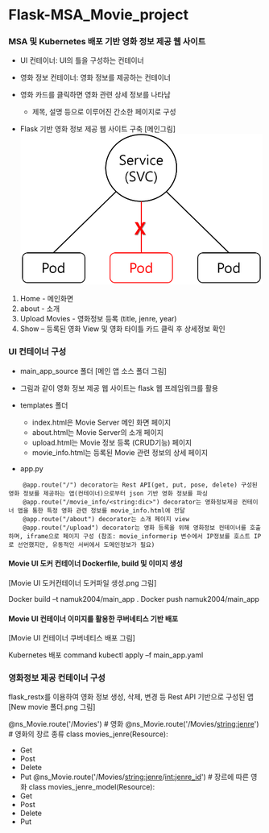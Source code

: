 # Flask-MSA_Movie_project

### MSA 및 Kubernetes 배포 기반 영화 정보 제공 웹 사이트 

-	UI 컨테이너: UI의 틀을 구성하는 컨테이너
-	영화 정보 컨테이너: 영화 정보를 제공하는 컨테이너
-	영화 카드를 클릭하면 영화 관련 상세 정보를 나타남
    - 제목, 설명 등으로 이루어진 간소한 페이지로 구성

- Flask 기반 영화 정보 제공 웹 사이트 구축
[메인그림]
<img src="https://github.com/Virusuki/Kubernetes/blob/main/k8s-develop/Pod-Container%20Design/files/img/Pod_service_action.PNG" width="550px" height="300px" title="px(픽셀) 크기 설정" alt="Pod service action"></img><br/>

1.	Home - 메인화면 
2.	about - 소개
3.	Upload Movies - 영화정보 등록 (title, jenre, year)
4.	Show – 등록된 영화 View 및 영화 타이틀 카드 클릭 후 상세정보 확인


### UI 컨테이너 구성
- main_app_source 폴더
[메인 앱 소스 폴더 그림]
- 그림과 같이 영화 정보 제공 웹 사이트는 flask 웹 프레임워크를 활용

- templates 폴더
   - index.html은 Movie Server 메인 화면 페이지
   - about.html는 Movie Server의 소개 페이지
   - upload.html는 Movie 정보 등록 (CRUD기능) 페이지
   - movie_info.html는 등록된 Movie 관련 정보의 상세 페이지

- app.py
```
	@app.route("/") decorator는 Rest API(get, put, pose, delete) 구성된 영화 정보를 제공하는 앱(컨테이너)으로부터 json 기반 영화 정보를 파싱
	@app.route("/movie_info/<string:dic>") decorator는 영화정보제공 컨테이너 앱을 통한 특정 영화 관련 정보를 movie_info.html에 전달
	@app.route("/about") decorator는 소개 페이지 view
	@app.route("/upload") decorator는 영화 등록을 위해 영화정보 컨테이너를 호출하며, iframe으로 페이지 구성 (참조: movie_informerip 변수에서 IP정보를 호스트 IP로 선언했지만, 유동적인 서버에서 도메인정보가 필요)
```

#### Movie UI 도커 컨테이너 Dockerfile, build 및 이미지 생성
[Movie UI 도커컨테이너 도커파일 생성.png 그림]


Docker build –t namuk2004/main_app .
Docker push namuk2004/main_app

#### Movie UI 컨테이너 이미지를 활용한 쿠버네티스 기반 배포 
[Movie UI 컨테이너 쿠버네티스 배포 그림]

Kubernetes 배포 command
kubectl apply –f main_app.yaml



### 영화정보 제공 컨테이너 구성 
flask_restx를 이용하여 영화 정보 생성, 삭제, 변경 등 Rest API 기반으로 구성된 앱
[New movie 폴더.png 그림]

@ns_Movie.route('/Movies')  # 영화
@ns_Movie.route('/Movies/<string:jenre>')   # 영화의 장르 종류
class movies_jenre(Resource): 
-	Get
-	Post
-	Delete
-	Put
@ns_Movie.route('/Movies/<string:jenre>/<int:jenre_id>') # 장르에 따른 영화
class movies_jenre_model(Resource):
-	Get
-	Post
-	Delete
-	Put









